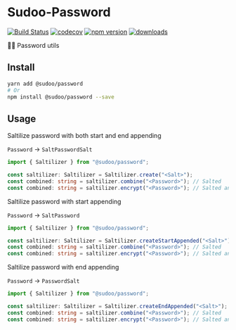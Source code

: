 # Sudoo-Password

[![Build Status](https://travis-ci.com/SudoDotDog/Sudoo-Password.svg?branch=master)](https://travis-ci.com/SudoDotDog/Sudoo-Password)
[![codecov](https://codecov.io/gh/SudoDotDog/Sudoo-Password/branch/master/graph/badge.svg)](https://codecov.io/gh/SudoDotDog/Sudoo-Password)
[![npm version](https://badge.fury.io/js/%40sudoo%2Fpassword.svg)](https://www.npmjs.com/package/@sudoo/password)
[![downloads](https://img.shields.io/npm/dm/@sudoo/password.svg)](https://www.npmjs.com/package/@sudoo/password)

:guardsman: Password utils

## Install

```sh
yarn add @sudoo/password
# Or
npm install @sudoo/password --save
```

## Usage

Saltilize password with both start and end appending

`Password` -> `SaltPasswordSalt`

```ts
import { Saltilizer } from "@sudoo/password";

const saltilizer: Saltilizer = Saltilizer.create("<Salt>");
const combined: string = saltilizer.combine("<Password>"); // Salted
const combined: string = saltilizer.encrypt("<Password>"); // Salted and Hashed
```

Saltilize password with start appending

`Password` -> `SaltPassword`

```ts
import { Saltilizer } from "@sudoo/password";

const saltilizer: Saltilizer = Saltilizer.createStartAppended("<Salt>");
const combined: string = saltilizer.combine("<Password>"); // Salted
const combined: string = saltilizer.encrypt("<Password>"); // Salted and Hashed
```

Saltilize password with end appending

`Password` -> `PasswordSalt`

```ts
import { Saltilizer } from "@sudoo/password";

const saltilizer: Saltilizer = Saltilizer.createEndAppended("<Salt>");
const combined: string = saltilizer.combine("<Password>"); // Salted
const combined: string = saltilizer.encrypt("<Password>"); // Salted and Hashed
```
